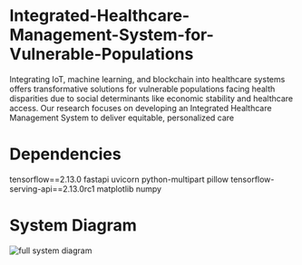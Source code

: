 # Integrated-Healthcare-Management-System-for-Vulnerable-Populations
Integrating IoT, machine learning, and blockchain into healthcare systems offers transformative solutions for vulnerable populations facing health disparities due to social determinants like economic stability and healthcare access. Our research focuses on developing an Integrated Healthcare Management System to deliver equitable, personalized care

# Dependencies
tensorflow==2.13.0
fastapi
uvicorn
python-multipart
pillow
tensorflow-serving-api==2.13.0rc1
matplotlib
numpy

# System Diagram
![full system diagram](https://github.com/user-attachments/assets/17f6d12b-5ef0-4f1a-974a-655ef83e7eab)
